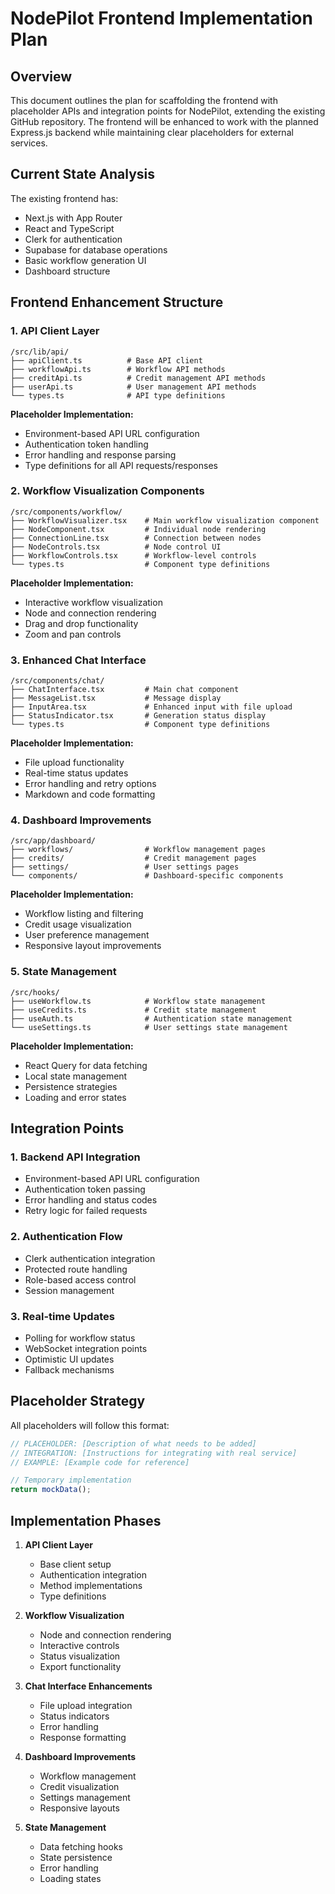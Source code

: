 # NodePilot Frontend Implementation Plan

## Overview

This document outlines the plan for scaffolding the frontend with placeholder APIs and integration points for NodePilot, extending the existing GitHub repository. The frontend will be enhanced to work with the planned Express.js backend while maintaining clear placeholders for external services.

## Current State Analysis

The existing frontend has:
- Next.js with App Router
- React and TypeScript
- Clerk for authentication
- Supabase for database operations
- Basic workflow generation UI
- Dashboard structure

## Frontend Enhancement Structure

### 1. API Client Layer

```
/src/lib/api/
├── apiClient.ts          # Base API client
├── workflowApi.ts        # Workflow API methods
├── creditApi.ts          # Credit management API methods
├── userApi.ts            # User management API methods
└── types.ts              # API type definitions
```

**Placeholder Implementation:**
- Environment-based API URL configuration
- Authentication token handling
- Error handling and response parsing
- Type definitions for all API requests/responses

### 2. Workflow Visualization Components

```
/src/components/workflow/
├── WorkflowVisualizer.tsx    # Main workflow visualization component
├── NodeComponent.tsx         # Individual node rendering
├── ConnectionLine.tsx        # Connection between nodes
├── NodeControls.tsx          # Node control UI
├── WorkflowControls.tsx      # Workflow-level controls
└── types.ts                  # Component type definitions
```

**Placeholder Implementation:**
- Interactive workflow visualization
- Node and connection rendering
- Drag and drop functionality
- Zoom and pan controls

### 3. Enhanced Chat Interface

```
/src/components/chat/
├── ChatInterface.tsx         # Main chat component
├── MessageList.tsx           # Message display
├── InputArea.tsx             # Enhanced input with file upload
├── StatusIndicator.tsx       # Generation status display
└── types.ts                  # Component type definitions
```

**Placeholder Implementation:**
- File upload functionality
- Real-time status updates
- Error handling and retry options
- Markdown and code formatting

### 4. Dashboard Improvements

```
/src/app/dashboard/
├── workflows/                # Workflow management pages
├── credits/                  # Credit management pages
├── settings/                 # User settings pages
└── components/               # Dashboard-specific components
```

**Placeholder Implementation:**
- Workflow listing and filtering
- Credit usage visualization
- User preference management
- Responsive layout improvements

### 5. State Management

```
/src/hooks/
├── useWorkflow.ts            # Workflow state management
├── useCredits.ts             # Credit state management
├── useAuth.ts                # Authentication state management
└── useSettings.ts            # User settings state management
```

**Placeholder Implementation:**
- React Query for data fetching
- Local state management
- Persistence strategies
- Loading and error states

## Integration Points

### 1. Backend API Integration

- Environment-based API URL configuration
- Authentication token passing
- Error handling and status codes
- Retry logic for failed requests

### 2. Authentication Flow

- Clerk authentication integration
- Protected route handling
- Role-based access control
- Session management

### 3. Real-time Updates

- Polling for workflow status
- WebSocket integration points
- Optimistic UI updates
- Fallback mechanisms

## Placeholder Strategy

All placeholders will follow this format:

```typescript
// PLACEHOLDER: [Description of what needs to be added]
// INTEGRATION: [Instructions for integrating with real service]
// EXAMPLE: [Example code for reference]

// Temporary implementation
return mockData();
```

## Implementation Phases

1. **API Client Layer**
   - Base client setup
   - Authentication integration
   - Method implementations
   - Type definitions

2. **Workflow Visualization**
   - Node and connection rendering
   - Interactive controls
   - Status visualization
   - Export functionality

3. **Chat Interface Enhancements**
   - File upload integration
   - Status indicators
   - Error handling
   - Response formatting

4. **Dashboard Improvements**
   - Workflow management
   - Credit visualization
   - Settings management
   - Responsive layouts

5. **State Management**
   - Data fetching hooks
   - State persistence
   - Error handling
   - Loading states
